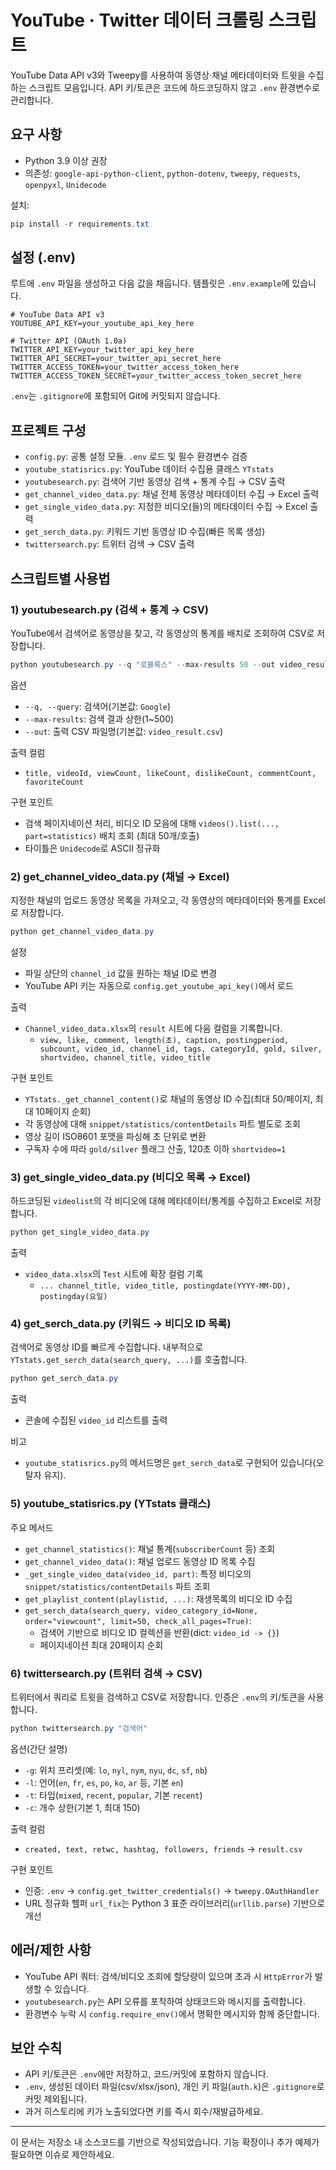 # YouTube · Twitter 데이터 크롤링 스크립트

YouTube Data API v3와 Tweepy를 사용하여 동영상·채널 메타데이터와 트윗을 수집하는 스크립트 모음입니다. API 키/토큰은 코드에 하드코딩하지 않고 `.env` 환경변수로 관리합니다.

## 요구 사항

- Python 3.9 이상 권장
- 의존성: `google-api-python-client`, `python-dotenv`, `tweepy`, `requests`, `openpyxl`, `Unidecode`

설치:

```powershell
pip install -r requirements.txt
```

## 설정 (.env)

루트에 `.env` 파일을 생성하고 다음 값을 채웁니다. 템플릿은 `.env.example`에 있습니다.

```env
# YouTube Data API v3
YOUTUBE_API_KEY=your_youtube_api_key_here

# Twitter API (OAuth 1.0a)
TWITTER_API_KEY=your_twitter_api_key_here
TWITTER_API_SECRET=your_twitter_api_secret_here
TWITTER_ACCESS_TOKEN=your_twitter_access_token_here
TWITTER_ACCESS_TOKEN_SECRET=your_twitter_access_token_secret_here
```

`.env`는 `.gitignore`에 포함되어 Git에 커밋되지 않습니다.

## 프로젝트 구성

- `config.py`: 공통 설정 모듈. `.env` 로드 및 필수 환경변수 검증
- `youtube_statisrics.py`: YouTube 데이터 수집용 클래스 `YTstats`
- `youtubesearch.py`: 검색어 기반 동영상 검색 + 통계 수집 → CSV 출력
- `get_channel_video_data.py`: 채널 전체 동영상 메타데이터 수집 → Excel 출력
- `get_single_video_data.py`: 지정한 비디오(들)의 메타데이터 수집 → Excel 출력
- `get_serch_data.py`: 키워드 기반 동영상 ID 수집(빠른 목록 생성)
- `twittersearch.py`: 트위터 검색 → CSV 출력

## 스크립트별 사용법

### 1) youtubesearch.py (검색 + 통계 → CSV)

YouTube에서 검색어로 동영상을 찾고, 각 동영상의 통계를 배치로 조회하여 CSV로 저장합니다.

```powershell
python youtubesearch.py --q "로블록스" --max-results 50 --out video_result.csv
```

옵션
- `--q, --query`: 검색어(기본값: `Google`)
- `--max-results`: 검색 결과 상한(1~500)
- `--out`: 출력 CSV 파일명(기본값: `video_result.csv`)

출력 컬럼
- `title, videoId, viewCount, likeCount, dislikeCount, commentCount, favoriteCount`

구현 포인트
- 검색 페이지네이션 처리, 비디오 ID 모음에 대해 `videos().list(..., part=statistics)` 배치 조회 (최대 50개/호출)
- 타이틀은 `Unidecode`로 ASCII 정규화

### 2) get_channel_video_data.py (채널 → Excel)

지정한 채널의 업로드 동영상 목록을 가져오고, 각 동영상의 메타데이터와 통계를 Excel로 저장합니다.

```powershell
python get_channel_video_data.py
```

설정
- 파일 상단의 `channel_id` 값을 원하는 채널 ID로 변경
- YouTube API 키는 자동으로 `config.get_youtube_api_key()`에서 로드

출력
- `Channel_video_data.xlsx`의 `result` 시트에 다음 컬럼을 기록합니다.
	- `view, like, comment, length(초), caption, postingperiod, subcount, video_id, channel_id, tags, categoryId, gold, silver, shortvideo, channel_title, video_title`

구현 포인트
- `YTstats._get_channel_content()`로 채널의 동영상 ID 수집(최대 50/페이지, 최대 10페이지 순회)
- 각 동영상에 대해 `snippet/statistics/contentDetails` 파트 별도로 조회
- 영상 길이 ISO8601 포맷을 파싱해 초 단위로 변환
- 구독자 수에 따라 `gold/silver` 플래그 산출, 120초 이하 `shortvideo=1`

### 3) get_single_video_data.py (비디오 목록 → Excel)

하드코딩된 `videolist`의 각 비디오에 대해 메타데이터/통계를 수집하고 Excel로 저장합니다.

```powershell
python get_single_video_data.py
```

출력
- `video_data.xlsx`의 `Test` 시트에 확장 컬럼 기록
	- `... channel_title, video_title, postingdate(YYYY-MM-DD), postingday(요일)`

### 4) get_serch_data.py (키워드 → 비디오 ID 목록)

검색어로 동영상 ID를 빠르게 수집합니다. 내부적으로 `YTstats.get_serch_data(search_query, ...)`를 호출합니다.

```powershell
python get_serch_data.py
```

출력
- 콘솔에 수집된 `video_id` 리스트를 출력

비고
- `youtube_statisrics.py`의 메서드명은 `get_serch_data`로 구현되어 있습니다(오탈자 유지).

### 5) youtube_statisrics.py (YTstats 클래스)

주요 메서드
- `get_channel_statistics()`: 채널 통계(`subscriberCount` 등) 조회
- `get_channel_video_data()`: 채널 업로드 동영상 ID 목록 수집
- `_get_single_video_data(video_id, part)`: 특정 비디오의 `snippet/statistics/contentDetails` 파트 조회
- `get_playlist_content(playlistid, ...)`: 재생목록의 비디오 ID 수집
- `get_serch_data(search_query, video_category_id=None, order="viewcount", limit=50, check_all_pages=True)`:
	- 검색어 기반으로 비디오 ID 컬렉션을 반환(dict: `video_id -> {}`)
	- 페이지네이션 최대 20페이지 순회

### 6) twittersearch.py (트위터 검색 → CSV)

트위터에서 쿼리로 트윗을 검색하고 CSV로 저장합니다. 인증은 `.env`의 키/토큰을 사용합니다.

```powershell
python twittersearch.py "검색어"
```

옵션(간단 설명)
- `-g`: 위치 프리셋(예: `lo`, `nyl`, `nym`, `nyu`, `dc`, `sf`, `nb`)
- `-l`: 언어(`en`, `fr`, `es`, `po`, `ko`, `ar` 등, 기본 `en`)
- `-t`: 타입(`mixed`, `recent`, `popular`, 기본 `recent`)
- `-c`: 개수 상한(기본 1, 최대 150)

출력 컬럼
- `created, text, retwc, hashtag, followers, friends` → `result.csv`

구현 포인트
- 인증: `.env` → `config.get_twitter_credentials()` → `tweepy.OAuthHandler`
- URL 정규화 헬퍼 `url_fix`는 Python 3 표준 라이브러리(`urllib.parse`) 기반으로 개선

## 에러/제한 사항

- YouTube API 쿼터: 검색/비디오 조회에 할당량이 있으며 초과 시 `HttpError`가 발생할 수 있습니다.
- `youtubesearch.py`는 API 오류를 포착하여 상태코드와 메시지를 출력합니다.
- 환경변수 누락 시 `config.require_env()`에서 명확한 메시지와 함께 중단합니다.

## 보안 수칙

- API 키/토큰은 `.env`에만 저장하고, 코드/커밋에 포함하지 않습니다.
- `.env`, 생성된 데이터 파일(csv/xlsx/json), 개인 키 파일(`auth.k`)은 `.gitignore`로 커밋 제외됩니다.
- 과거 히스토리에 키가 노출되었다면 키를 즉시 회수/재발급하세요.

---

이 문서는 저장소 내 소스코드를 기반으로 작성되었습니다. 기능 확장이나 추가 예제가 필요하면 이슈로 제안하세요.